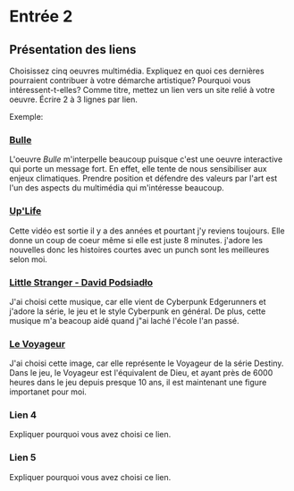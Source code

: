 # Entrée 2
## Présentation des liens
Choisissez cinq oeuvres multimédia. Expliquez en quoi ces dernières pourraient contribuer à votre démarche artistique? Pourquoi vous intéressent-t-elles? Comme titre, mettez un lien vers un site relié à votre oeuvre. Écrire 2 à 3 lignes par lien.

Exemple: 
### [Bulle](https://www.onf.ca/interactif/bulle/) 
L'oeuvre *Bulle* m'interpelle beaucoup puisque c'est une oeuvre interactive qui porte un message fort. En effet, elle tente de nous sensibiliser aux enjeux climatiques. Prendre position et défendre des valeurs par l'art est l'un des aspects du multimédia qui m'intéresse beaucoup. 

### [Up'Life](https://youtu.be/M4wW5Imxpdg)
Cette vidéo est sortie il y a des années et pourtant j'y reviens toujours. Elle donne un coup de coeur même si elle est juste 8 minutes. j'adore les nouvelles donc les histoires courtes avec un punch sont les meilleures selon moi.

### [Little Stranger - David Podsiadło](https://youtu.be/KaQ1m8Et3aY)
J'ai choisi cette musique, car elle vient de Cyberpunk Edgerunners et j'adore la série, le jeu et le style Cyberpunk en général. De plus, cette musique m'a beacoup aidé quand j"ai laché l'école l'an passé.

### [Le Voyageur](https://i.redd.it/zj4we7fjulia1.jpg)
J'ai choisi cette image, car elle représente le Voyageur de la série Destiny. Dans le jeu, le Voyageur est l'équivalent de Dieu, et ayant près de 6000 heures dans le jeu depuis presque 10 ans, il est maintenant une figure importanet pour moi.

### Lien 4 
Expliquer pourquoi vous avez choisi ce lien. 

### Lien 5 
Expliquer pourquoi vous avez choisi ce lien. 

